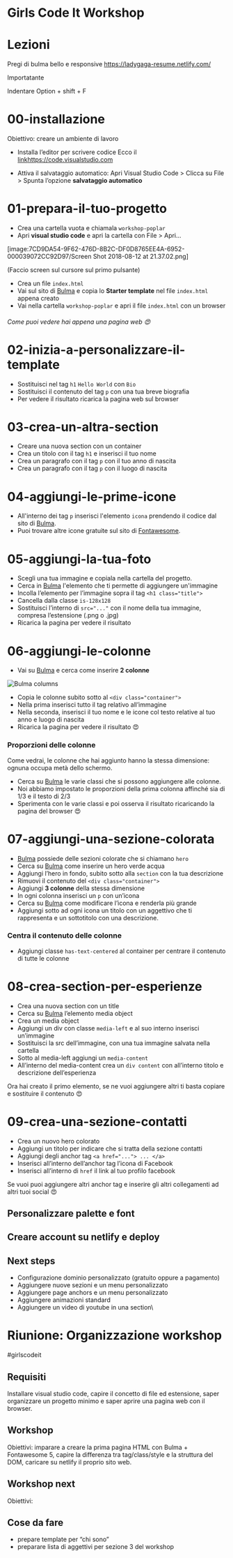 # Girls Code It Workshop

# Lezioni
Pregi di bulma bello e responsive
https://ladygaga-resume.netlify.com/

Importatante

Indentare    Option + shift + F

# 00-installazione
Obiettivo: creare un ambiente di lavoro

* Installa l’editor per scrivere codice
Ecco il [link](https://code.visualstudio.com)https://code.visualstudio.com
- Attiva il salvataggio automatico:
Apri Visual Studio Code > Clicca su File > Spunta l’opzione **salvataggio automatico**

# 01-prepara-il-tuo-progetto
- Crea una cartella vuota e chiamala `workshop-poplar`
- Apri **visual studio code** e apri la cartella con File > Apri…

[image:7CD9DA54-9F62-476D-8B2C-DF0D8765EE4A-6952-000039072CC92D97/Screen Shot 2018-08-12 at 21.37.02.png]

(Faccio screen sul cursore sul primo pulsante)

- Crea un file `index.html`
- Vai sul sito di [Bulma](https://bulma.io/documentation/overview/start/) e copia lo **Starter template** nel file `index.html` appena creato
- Vai nella cartella `workshop-poplar` e apri il file `index.html` con un browser
###### Come puoi vedere hai appena una pagina web :heart_eyes:


# 02-inizia-a-personalizzare-il-template
* Sostituisci nel tag `h1` `Hello World` con `Bio`
* Sostituisci il contenuto del tag `p` con una tua breve biografia
* Per vedere il risultato ricarica la pagina web sul browser

# 03-crea-un-altra-section
* Creare una nuova section con un container
* Crea un titolo con il tag `h1` e inserisci il tuo nome
* Crea un paragrafo con il tag `p`  con il tuo anno di nascita
* Crea un paragrafo con il tag `p`  con il luogo di nascita

# 04-aggiungi-le-prime-icone
- All'interno dei tag `p` inserisci l'elemento `icona` prendendo il codice dal sito di [Bulma](https://bulma.io/documentation/).
- Puoi trovare altre icone gratuite sul sito di [Fontawesome](https://fontawesome.com/icons?d=gallery&m=free).

# 05-aggiungi-la-tua-foto
- Scegli una tua immagine e copiala nella cartella del progetto.
- Cerca in [Bulma](https://bulma.io/documentation/) l'elemento che ti permette di aggiungere un'immagine
- Incolla l’elemento per l’immagine sopra il tag  `<h1 class="title">` 
- Cancella dalla classe `is-128x128` 
- Sostituisci l’interno di  `src="..."`  con il nome della tua immagine, compresa l’estensione (.png o .jpg)
- Ricarica la pagina per vedere il risultato

# 06-aggiungi-le-colonne
- Vai su [Bulma](https://bulma.io/documentation/) e cerca come inserire **2 colonne**

![Bulma columns](../assets/bulma-columns.gif)

- Copia le colonne subito sotto al `<div class="container">`
- Nella prima inserisci tutto il tag relativo all’immagine
- Nella seconda, inserisci il tuo nome e le icone col testo relative al tuo anno e luogo di nascita
- Ricarica la pagina per vedere il risultato 😍

### Proporzioni delle colonne

Come vedrai,  le colonne che hai aggiunto hanno la stessa dimensione: ognuna occupa metà dello schermo.

- Cerca su [Bulma](https://bulma.io/documentation/) le varie classi che si possono aggiungere alle colonne.
- Noi abbiamo impostato le proporzioni della prima colonna affinché sia di 1/3 e il testo di 2/3
- Sperimenta con le varie classi e poi osserva il risultato ricaricando la pagina del browser 😍


# 07-aggiungi-una-sezione-colorata
- [Bulma](https://bulma.io/documentation/) possiede delle sezioni colorate che si chiamano `hero`
- Cerca su [Bulma](https://bulma.io/documentation/) come inserire un hero verde acqua
- Aggiungi l’hero in fondo, subito sotto alla `section` con la tua descrizione
- Rimuovi il contenuto del `<div class="container">`
- Aggiungi **3 colonne** della stessa dimensione
- In ogni colonna inserisci un `p` con un’icona
- Cerca su [Bulma](https://bulma.io/documentation/)  come modificare l’icona e renderla più grande
- Aggiungi sotto ad ogni icona un titolo con un aggettivo che ti rappresenta e un sottotitolo con una descrizione.

### Centra il contenuto delle colonne

- Aggiungi classe `has-text-centered` al container per centrare il contenuto di tutte le colonne

# 08-crea-section-per-esperienze
- Crea una nuova section con un title
- Cerca su [Bulma](https://bulma.io/documentation/) l’elemento media object
- Crea un media object
- Aggiungi un div con classe  `media-left` e al suo interno inserisci un’immagine
- Sostituisci la src dell’immagine, con una tua immagine salvata nella cartella
- Sotto al media-left aggiungi un `media-content` 
- All’interno del media-content crea un `div content` con all’interno titolo e descrizione dell’esperienza

Ora hai creato il primo elemento, se ne vuoi aggiungere altri ti basta copiare e sostituire il contenuto 😍

# 09-crea-una-sezione-contatti
- Crea un nuovo hero colorato
- Aggiungi un titolo per indicare che si tratta della sezione contatti
- Aggiungi degli anchor tag `<a href="..."> ... </a>`
- Inserisci all’interno dell’anchor tag l’icona di Facebook
- Inserisci all’interno di `href` il link al tuo profilo facebook

Se vuoi puoi aggiungere altri anchor tag e inserire gli altri collegamenti ad altri tuoi social 😍

## Personalizzare palette e font

## Creare account su netlify e deploy

## Next steps
- Configurazione dominio personalizzato (gratuito oppure a pagamento)
- Aggiungere nuove sezioni e un menu personalizzato
- Aggiungere page anchors e un menu personalizzato
- Aggiungere animazioni standard
- Aggiungere un video di youtube in una section\
# Riunione: Organizzazione workshop
#girlscodeit

## Requisiti
Installare visual studio code, capire il concetto di file ed estensione, saper organizzare un progetto minimo e saper aprire una pagina web con il browser.

## Workshop
Obiettivi: imparare a creare la prima pagina HTML con Bulma + Fontawesome 5, capire la differenza tra tag/class/style e la struttura del DOM, caricare su netlify il proprio sito web.

## Workshop next
Obiettivi:


## Cose da fare
- prepare template per “chi sono”
- preparare lista di aggettivi per sezione 3 del workshop